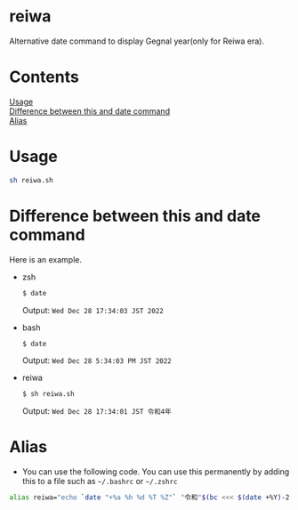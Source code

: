 # reiwa
Alternative date command to display Gegnal year(only for Reiwa era).

# Contents

<a href="#usage">Usage</a><br>
<a href="#difference-between-this-and-date-command">Difference between this and date command</a><br>
<a href="#alias">Alias</a><br>

# Usage
```sh
sh reiwa.sh
```

# Difference between this and date command

Here is an example.

- zsh
  ```sh
  $ date
  ```
  Output: `Wed Dec 28 17:34:03 JST 2022`

- bash
  ```sh
  $ date
  ```
  Output: `Wed Dec 28 5:34:03 PM JST 2022`

- reiwa
  ```sh
  $ sh reiwa.sh
  ```
  Output: `Wed Dec 28 17:34:01 JST 令和4年`

# Alias
  - You can use the following code. You can use this permanently by adding this to a file such as `~/.bashrc` or `~/.zshrc`
  ```sh
  alias reiwa="echo `date "+%a %h %d %T %Z"` "令和"$(bc <<< $(date +%Y)-2018)"年""
  ```
